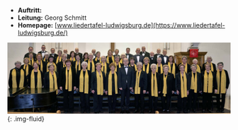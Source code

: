 
- __Auftritt:__ 
- __Leitung:__ Georg Schmitt
- __Homepage:__ [www.liedertafel-ludwigsburg.de](https://www.liedertafel-ludwigsburg.de/)

![Liedertafel](assets/img/teilnehmer/liedertafel.jpeg){: .img-fluid}
